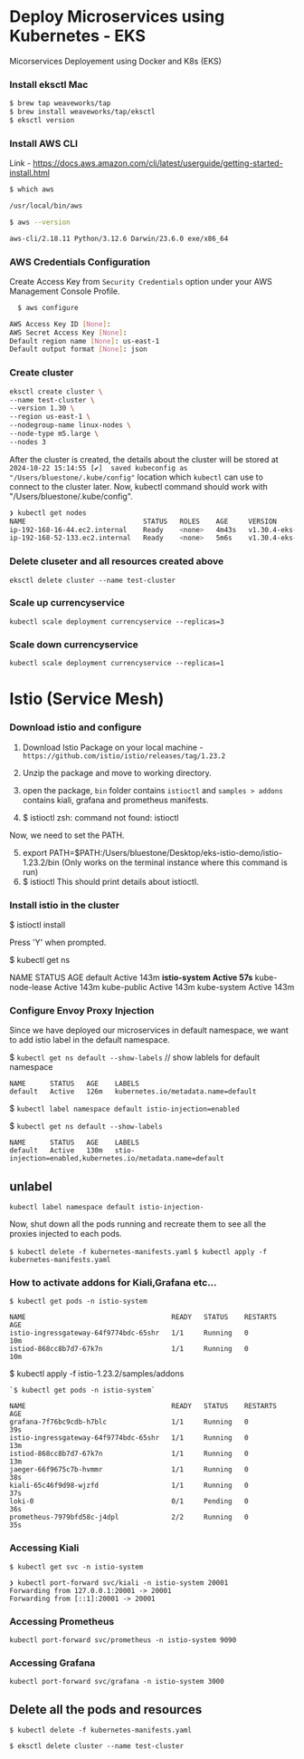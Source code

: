 # Deploy Microservices using Kubernetes - EKS
Micorservices Deployement using Docker and K8s (EKS)

### Install eksctl Mac
```bash
$ brew tap weaveworks/tap
$ brew install weaveworks/tap/eksctl
$ eksctl version

```

### Install AWS CLI
Link - https://docs.aws.amazon.com/cli/latest/userguide/getting-started-install.html

```bash
$ which aws

/usr/local/bin/aws

$ aws --version

aws-cli/2.18.11 Python/3.12.6 Darwin/23.6.0 exe/x86_64
```

### AWS Credentials Configuration
Create Access Key from `Security Credentials` option under your AWS Management Console Profile.
```bash
  $ aws configure

AWS Access Key ID [None]: 
AWS Secret Access Key [None]: 
Default region name [None]: us-east-1
Default output format [None]: json
```


### Create cluster 
```bash
eksctl create cluster \                                                                                             
--name test-cluster \
--version 1.30 \
--region us-east-1 \
--nodegroup-name linux-nodes \
--node-type m5.large \
--nodes 3
```
After the cluster is created, the details about the cluster will be stored at `2024-10-22 15:14:55 [✔]  saved kubeconfig as "/Users/bluestone/.kube/config"` location which `kubectl` can use to connect to the cluster later.
Now, kubectl command should work with "/Users/bluestone/.kube/config".

```bash
❯ kubectl get nodes
NAME                             STATUS   ROLES    AGE     VERSION
ip-192-168-16-44.ec2.internal    Ready    <none>   4m43s   v1.30.4-eks-a737599
ip-192-168-52-133.ec2.internal   Ready    <none>   5m6s    v1.30.4-eks-a737599
```

### Delete cluseter and all resources created above

`eksctl delete cluster --name test-cluster`


### Scale up currencyservice
`kubectl scale deployment currencyservice --replicas=3`


### Scale down currencyservice
`kubectl scale deployment currencyservice --replicas=1`



# Istio (Service Mesh)

### Download istio and configure
1. Download Istio Package on your local machine - `https://github.com/istio/istio/releases/tag/1.23.2`
2. Unzip the package and move to working directory.
3. open the package, `bin` folder contains `istioctl` and `samples > addons` contains kiali, grafana and prometheus manifests.

4. $ istioctl
zsh: command not found: istioctl

Now, we need to set the PATH.

5. export PATH=$PATH:/Users/bluestone/Desktop/eks-istio-demo/istio-1.23.2/bin    (Only works on the terminal instance where this command is run)
6. $ istioctl
   This should print details about istioctl.

### Install istio in the cluster
$ istioctl install 

Press 'Y' when prompted.

$ kubectl get ns

NAME              STATUS   AGE
default           Active   143m
**istio-system      Active   57s**
kube-node-lease   Active   143m
kube-public       Active   143m
kube-system       Active   143m


### Configure Envoy Proxy Injection
Since we have deployed our microservices in default namespace, we want to add istio label in the default namespace.


$ `kubectl get ns default --show-labels`  // show lablels for default namespace
```
NAME      STATUS   AGE    LABELS
default   Active   126m   kubernetes.io/metadata.name=default
```

$ `kubectl label namespace default istio-injection=enabled`

$ `kubectl get ns default --show-labels`
```
NAME      STATUS   AGE    LABELS
default   Active   130m   stio-injection=enabled,kubernetes.io/metadata.name=default
```
## unlabel
`kubectl label namespace default istio-injection-`


Now, shut down all the pods running and recreate them to see all the proxies injected to each pods.

`$ kubectl delete -f kubernetes-manifests.yaml`
`$ kubectl apply -f kubernetes-manifests.yaml`

### How to activate addons for Kiali,Grafana etc...
```
$ kubectl get pods -n istio-system

NAME                                    READY   STATUS    RESTARTS   AGE
istio-ingressgateway-64f9774bdc-65shr   1/1     Running   0          10m
istiod-868cc8b7d7-67k7n                 1/1     Running   0          10m
```

$ kubectl apply -f istio-1.23.2/samples/addons

```
`$ kubectl get pods -n istio-system`

NAME                                    READY   STATUS    RESTARTS   AGE
grafana-7f76bc9cdb-h7blc                1/1     Running   0          39s
istio-ingressgateway-64f9774bdc-65shr   1/1     Running   0          13m
istiod-868cc8b7d7-67k7n                 1/1     Running   0          13m
jaeger-66f9675c7b-hvmmr                 1/1     Running   0          38s
kiali-65c46f9d98-wjzfd                  1/1     Running   0          37s
loki-0                                  0/1     Pending   0          36s
prometheus-7979bfd58c-j4dpl             2/2     Running   0          35s

```

### Accessing Kiali

`$ kubectl get svc -n istio-system`

```
❯ kubectl port-forward svc/kiali -n istio-system 20001
Forwarding from 127.0.0.1:20001 -> 20001
Forwarding from [::1]:20001 -> 20001
```

### Accessing Prometheus

 `kubectl port-forward svc/prometheus -n istio-system 9090`

 ### Accessing Grafana
 
 `kubectl port-forward svc/grafana -n istio-system 3000`


 ## Delete all the pods and resources
 
 `$ kubectl delete -f kubernetes-manifests.yaml`
 
 `$ eksctl delete cluster --name test-cluster`
